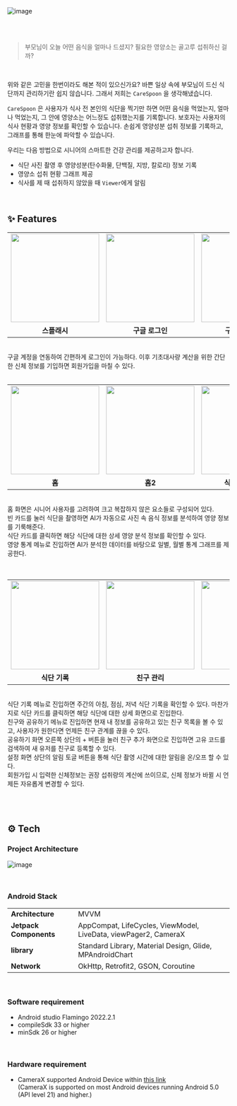 <img alt="image" src="https://github.com/akimcse/akimcse/assets/63237214/4417ab2f-7ef3-4d0e-b551-1e0cc42efb62">

</br></br>

> 부모님이 오늘 어떤 음식을 얼마나 드셨지? 필요한 영양소는 골고루 섭취하신 걸까?
</br>

위와 같은 고민을 한번이라도 해본 적이 있으신가요? 바쁜 일상 속에 부모님이 드신 식단까지 관리하기란 쉽지 않습니다. 그래서 저희는 `CareSpoon` 을 생각해냈습니다.

`CareSpoon` 은 사용자가 식사 전 본인의 식단을 찍기만 하면 어떤 음식을 먹었는지, 얼마나 먹었는지, 그 안에 영양소는 어느정도 섭취했는지를 기록합니다. 보호자는 사용자의 식사 현황과 영양 정보를 확인할 수 있습니다. 손쉽게 영양성분 섭취 정보를 기록하고, 그래프를 통해 한눈에 파악할 수 있습니다.

우리는 다음 방법으로 시니어의 스마트한 건강 관리를 제공하고자 합니다.

- 식단 사진 촬영 후 영양성분(탄수화물, 단백질, 지방, 칼로리) 정보 기록
- 영양소 섭취 현황 그래프 제공
- 식사를 제 때 섭취하지 않았을 때 `Viewer`에게 알림

</br>

## ✨ Features
<table>
  <tr>
    <td><img width="200" src="https://github.com/CareSpoon/.github/assets/63237214/e480aa9b-7005-479a-aab8-c627c9a84d39"></td>
    <td><img width="200" src="https://github.com/CareSpoon/.github/assets/63237214/9348ca7c-5468-4df9-b909-8ee384163119"></td>
    <td><img width="200" src="https://github.com/CareSpoon/.github/assets/63237214/68dad12b-38b5-4d2b-b1a4-7961aba96642"></td>
    <td><img width="200" src="https://github.com/CareSpoon/.github/assets/63237214/10eb9c4e-4ae4-4877-a89a-8d5833630bfa"></td>
    <td><img width="200" src="https://github.com/CareSpoon/.github/assets/63237214/bad0f05c-de8f-44f7-9f60-2300bb3dcff6"></td>
  </tr>
  <tr>
    <td align="center"><b>스플래시</b></td>
    <td align="center"><b>구글 로그인</b></td>
    <td align="center"><b>구글 로그인 2</b></td>
    <td align="center"><b>회원 가입</b></td>
    <td align="center"><b>회원 가입 2</b></td>
  </tr>
</table>

</br>
구글 계정을 연동하여 간편하게 로그인이 가능하다. 이후 기초대사량 계산을 위한 간단한 신체 정보를 기입하면 회원가입을 마칠 수 있다.
</br></br>

<table>
  <tr>
    <td><img width="200" src="https://github.com/CareSpoon/.github/assets/63237214/32b8fd59-04fa-4749-bd33-b3bf0776ef6b"></td>
    <td><img width="200" src="https://github.com/CareSpoon/.github/assets/63237214/5e2f444e-03fb-408a-8cf1-07ec915eb161"></td>
    <td><img width="200" src="https://github.com/CareSpoon/.github/assets/63237214/defa901b-ffd0-4020-9544-9b795a8b1a22"></td>
    <td><img width="200" src="https://github.com/CareSpoon/.github/assets/63237214/42993e9e-378c-4ea9-9f47-6230369cb05e"></td>
    <td><img width="200" src="https://github.com/CareSpoon/.github/assets/63237214/779ad13c-c59c-49f2-b671-1c280a77aea4"></td>
  </tr>
  <tr>
    <td align="center"><b>홈</b></td>
    <td align="center"><b>홈2</b></td>
    <td align="center"><b>식단 세부 정보</b></td>
    <td align="center"><b>일별 통계</b></td>
    <td align="center"><b>월별 통계</b></td>
  </tr>
</table>

</br>
홈 화면은 시니어 사용자를 고려하여 크고 복잡하지 않은 요소들로 구성되어 있다. </br>
빈 카드를 눌러 식단을 촬영하면 AI가 자동으로 사진 속 음식 정보를 분석하여 영양 정보를 기룩해준다. </br>
식단 카드를 클릭하면 해당 식단에 대한 상세 영양 분석 정보를 확인할 수 있다. </br>
영양 통계 메뉴로 진입하면 AI가 분석한 데이터를 바탕으로 일별, 월별 통계 그래프를 제공한다.</br>
</br></br>

<table>
  <tr>
    <td><img width="200" src="https://github.com/CareSpoon/.github/assets/63237214/0ef43cb1-d04d-400d-b1e7-cd79233c7b60"></td>
    <td><img width="200" src="https://github.com/CareSpoon/.github/assets/63237214/c0924522-29e8-4597-b451-c00096429463"></td>
    <td><img width="200" src="https://github.com/CareSpoon/.github/assets/63237214/a03a16a3-8d97-4f82-a901-23b191ece2c0"></td>
    <td><img width="200" src="https://github.com/akimcse/akimcse/assets/63237214/fab5951b-57af-478f-94a3-c42ee8747aec"></td>
    <td><img width="200" src="https://github.com/CareSpoon/.github/assets/63237214/f26beb15-477a-4f5e-a5b8-130d2e9b1573"></td>
  </tr>
  <tr>
    <td align="center"><b>식단 기록</b></td>
    <td align="center"><b>친구 관리</b></td>
    <td align="center"><b>친구 추가</b></td>
    <td align="center"><b>설정</b></td>
    <td align="center"><b>정보 변경</b></td>
  </tr>
</table>

 </br>
 식단 기록 메뉴로 진입하면 주간의 아침, 점심, 저녁 식단 기록을 확인할 수 있다. 마찬가지로 식단 카드를 클릭하면 해당 식단에 대한 상세 화면으로 진입한다. </br> 
친구와 공유하기 메뉴로 진입하면 현재 내 정보를 공유하고 있는 친구 목록을 볼 수 있고, 사용자가 원한다면 언제든 친구 관계를 끊을 수 있다. </br>
공유하기 화면 오른쪽 상단의 + 버튼을 눌러 친구 추가 화면으로 진입하면 고유 코드를 검색하여 새 유저를 친구로 등록할 수 있다.</br>
설정 화면 상단의 알림 토글 버튼을 통해 식단 촬영 시간에 대한 알림을 온/오프 할 수 있다. </br>
회원가입 시 입력한 신체정보는 권장 섭취량의 계산에 쓰이므로, 신체 정보가 바뀔 시 언제든 자유롭게 변경할 수 있다. </br>
</br></br></br>

## ⚙️ Tech

### Project Architecture
![image](https://github.com/CareSpoon/.github/assets/79795051/8a2c4354-07ce-49de-918e-b417a31bfa28)

</br>

### Android Stack
<table class="tg">
<tbody>
  <tr>
    <td><b>Architecture</b></td>
    <td>MVVM</td>
  </tr>
<tr>
    <td><b>Jetpack Components</b></td>
<td>AppCompat, LifeCycles, ViewModel, LiveData, viewPager2, CameraX</td>
</tr>
 <tr>
    <td><b>library</b></td>
<td>Standard Library, Material Design, Glide, MPAndroidChart</td>
</tr>
<tr>
    <td><b>Network</b></td>
<td>OkHttp, Retrofit2, GSON, Coroutine</td>
</tr>
</tbody>
</table>

</br>

### Software requirement
- Android studio Flamingo 2022.2.1
- compileSdk 33 or higher
- minSdk 26 or higher

</br>

### Hardware requirement
- CameraX supported Android Device within [this link](https://developer.android.com/training/camerax/devices)
</br> (CameraX is supported on most Android devices running Android 5.0 (API level 21) and higher.)

